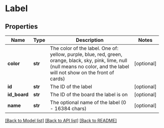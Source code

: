 # Label

## Properties
Name | Type | Description | Notes
------------ | ------------- | ------------- | -------------
**color** | **str** | The color of the label. One of: yellow, purple, blue, red, green, orange, black, sky, pink, lime, null (null means no color, and the label will not show on the front of cards) | [optional] 
**id** | **str** | The ID of the label | [optional] 
**id_board** | **str** | The ID of the board the label is on | [optional] 
**name** | **str** | The optional name of the label (0 - 16384 chars) | [optional] 

[[Back to Model list]](../README.md#documentation-for-models) [[Back to API list]](../README.md#documentation-for-api-endpoints) [[Back to README]](../README.md)


